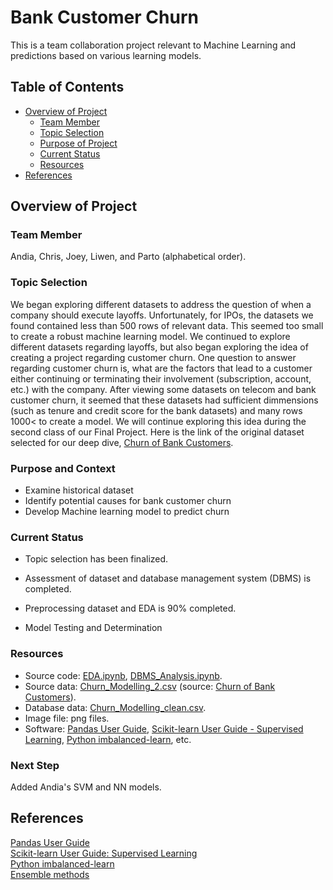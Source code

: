 # Bank Customer Churn
This is a team collaboration project relevant to Machine Learning and predictions based on various learning models.

## Table of Contents

- [Overview of Project](#overview-of-project)
  - [Team Member](#team-member)
  - [Topic Selection](#topic-selection)
  - [Purpose of Project](#purpose-of-project)
  - [Current Status](#current-status)
  - [Resources](#resources)
- [References](#references)

## Overview of Project

### Team Member

Andia, Chris, Joey, Liwen, and Parto (alphabetical order).

### Topic Selection

We began exploring different datasets to address the question of when a company should execute layoffs. Unfortunately, for IPOs, the datasets we found contained less than 500 rows of relevant data. This seemed too small to create a robust machine learning model. We continued to explore different datasets regarding layoffs, but also began exploring the idea of creating a project regarding customer churn. One question to answer regarding customer churn is, what are the factors that lead to a customer either continuing or terminating their involvement (subscription, account, etc.) with the company. After viewing some datasets on telecom and bank customer churn, it seemed that these datasets had sufficient dimmensions (such as tenure and credit score for the bank datasets) and many rows 1000< to create a model. We will continue exploring this idea during the second class of our Final Project. Here is the link of the original dataset selected for our deep dive, [Churn of Bank Customers](https://www.kaggle.com/datasets/mathchi/churn-for-bank-customers?resource=download).</br>

### Purpose and Context

- Examine historical dataset
- Identify potential causes for bank customer churn
- Develop Machine learning model to predict churn

### Current Status

- Topic selection has been finalized.

- Assessment of dataset and database management system (DBMS) is completed.

- Preprocessing dataset and EDA is 90% completed.

- Model Testing and Determination

### Resources

- Source code: [EDA.ipynb](./EDA.ipynb), [DBMS_Analysis.ipynb](./DBMS_Analysis.ipynb).
- Source data: [Churn_Modelling_2.csv](./Resources/Churn_Modelling_2.csv) (source: [Churn of Bank Customers](https://www.kaggle.com/datasets/mathchi/churn-for-bank-customers?resource=download)).
- Database data: [Churn_Modelling_clean.csv](./Data/Churn_Modelling_clean.csv).
- Image file: png files.
- Software: [Pandas User Guide](https://pandas.pydata.org/pandas-docs/stable/user_guide/index.html#user-guide), [Scikit-learn User Guide - Supervised Learning](https://scikit-learn.org/stable/supervised_learning.html), [Python imbalanced-learn](https://pypi.org/project/imbalanced-learn/), etc.

### Next Step

Added Andia's SVM and NN models.

## References

[Pandas User Guide](https://pandas.pydata.org/pandas-docs/stable/user_guide/index.html#user-guide)  
[Scikit-learn User Guide: Supervised Learning](https://scikit-learn.org/stable/supervised_learning.html)  
[Python imbalanced-learn](https://pypi.org/project/imbalanced-learn/)  
[Ensemble methods](https://imbalanced-learn.org/stable/references/ensemble.html#)  


